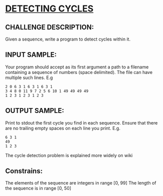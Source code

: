 # [DETECTING CYCLES]

## CHALLENGE DESCRIPTION:

Given a sequence, write a program to detect cycles within it.

## INPUT SAMPLE:

Your program should accept as its first argument a path to a filename containing a sequence of numbers (space delimited). The file can have multiple such lines. E.g

```
2 0 6 3 1 6 3 1 6 3 1
3 4 8 0 11 9 7 2 5 6 10 1 49 49 49 49
1 2 3 1 2 3 1 2 3
```

## OUTPUT SAMPLE:

Print to stdout the first cycle you find in each sequence. Ensure that there are no trailing empty spaces on each line you print. E.g.

```
6 3 1
49
1 2 3
```

The cycle detection problem is explained more widely on wiki 

## Constrains: 
The elements of the sequence are integers in range [0, 99] 
The length of the sequence is in range [0, 50]

[DETECTING CYCLES]:https://www.codeeval.com/open_challenges/5/
